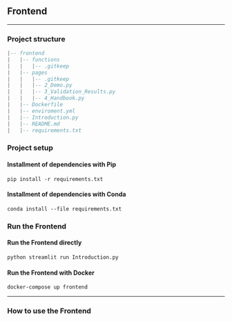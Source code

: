 ## Frontend

---
### Project structure
```lua
|-- frontend
|   |-- functions
|   |   |-- .gitkeep
|   |-- pages
|   |   |-- .gitkeep
|   |   |-- 2_Demo.py
|   |   |-- 3_Validation_Results.py
|   |   |-- 4_Handbook.py
|   |-- Dockerfile
|   |-- enviroment.yml
|   |-- Introduction.py
|   |-- README.md
|   |-- requirements.txt
```

### Project setup
#### Installment of dependencies with Pip
```shell
pip install -r requirements.txt
```
#### Installment of dependencies with Conda
```shell
conda install --file requirements.txt
```

### Run the Frontend
#### Run the Frontend directly
```shell
python streamlit run Introduction.py
```
#### Run the Frontend with Docker
```shell
docker-compose up frontend
```

---
### How to use the Frontend

